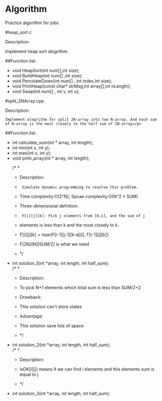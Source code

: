 Algorithm
======

Practice algorithm for jobs

#heap_sort.c
<p>Description:	 

Implement heap sort alogrithm.<p>

##Function list:
<ul>
<li>void HeapSort(int num[],int size);</li>
<li>void BuildHeap(int num[] ,int size);</li>
<li>void PercolateDown(int num[] , int index,int size);</li>
<li>void PrintHeap(const char* strMsg,int array[],int nLength);</li>
<li>void Swap(int num[] , int v, int u);</li>
</ul>

#split_2NArray.cpp
<p>Description:


	Implement alogrithm for split 2N-array into two N-array. And each sum of N-array is the most closely to the half sum of 2N-array</p>
##Function list:
<ul>
<li>int calculate_sum(int * array, int length);</li>
<li>int min(int x, int y);</li>
<li>int max(int x, int y);</li>
<li>void print_array(int * array, int length);</li>

/* *  



 * Description:  

 
 
 * 		Simulate dynamic programming to resolve this problem.  
		
 
 * Time complexity:O(2^N); Spcae complexity:O(N^2 * SUM)  


 
 * Three-dimensional defnition:  

 

 * 		F[i][j][k]: Pick j elements from [0,i], and the sum of j
 


 * 	elements is less than k and the most closely to k.  
	
 

 * 	F[i][j][k] = max{F[i-1][j-1][k-a[i]], F[i-1][j][k]}  

	
 
 * 	F[2N][N][SUM/2] is what we need  
	
 

 * */  
<li>int solution_1(int *array, int length, int half_sum);</li>
/* *



 * Description:  
 
 

 * 	To pick N+1 elements which total sum is less than SUM/2+2  




 * Drawback:  



 * 	This solution can't store states  



 * Advantage:  



 * 	This solution save lots of space  
 	
 
 * */  
<li>int solution_2(int *array, int length, int half_sum);</li>
/* *




 * Description:  




 * 	isOK[i][j] means if we can find i elements and this elements sum is equal to j 




 * */
<li>int solution_3(int *array, int length, int half_sum);</li>
</ul>
